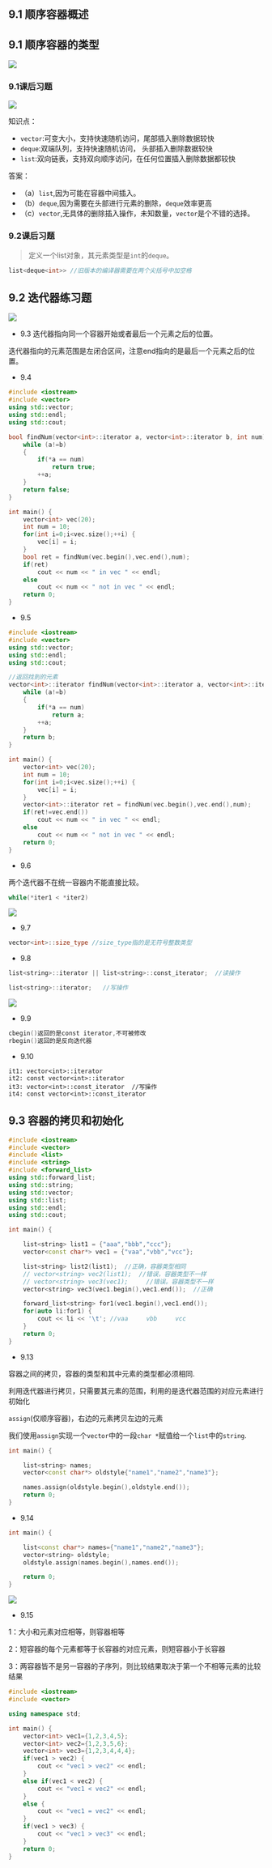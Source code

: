 ## 9.1 顺序容器概述

## 9.1 顺序容器的类型

![](./img/9-01.png)

### 9.1课后习题

![](./img/9-02.png)

知识点：
- `vector`:可变大小，支持快速随机访问，尾部插入删除数据较快
- `deque`:双端队列，支持快速随机访问， 头部插入删除数据较快
- `list`:双向链表，支持双向顺序访问，在任何位置插入删除数据都较快

答案：
- （a）`list`,因为可能在容器中间插入。
- （b）`deque`,因为需要在头部进行元素的删除，`deque`效率更高
- （c）`vector`,无具体的删除插入操作，未知数量，`vector`是个不错的选择。

### 9.2课后习题
> 定义一个list对象，其元素类型是`int`的`deque`。
```cpp
list<deque<int>> //旧版本的编译器需要在两个尖括号中加空格
```
## 9.2 迭代器练习题

![](./img/9-03.png)

- 9.3 
迭代器指向同一个容器开始或者最后一个元素之后的位置。

迭代器指向的元素范围是左闭合区间，注意end指向的是最后一个元素之后的位置。

- 9.4 
```cpp
#include <iostream>
#include <vector>
using std::vector;
using std::endl;
using std::cout;

bool findNum(vector<int>::iterator a, vector<int>::iterator b, int num) {
    while (a!=b)
    {
        if(*a == num) 
            return true;
        ++a;
    }
    return false;
}

int main() {
    vector<int> vec(20);
    int num = 10;
    for(int i=0;i<vec.size();++i) {
        vec[i] = i;
    }
    bool ret = findNum(vec.begin(),vec.end(),num);
    if(ret) 
        cout << num << " in vec " << endl;
    else 
        cout << num << " not in vec " << endl;
    return 0;
}
```

- 9.5

```cpp
#include <iostream>
#include <vector>
using std::vector;
using std::endl;
using std::cout;

//返回找到的元素
vector<int>::iterator findNum(vector<int>::iterator a, vector<int>::iterator b, int num) {
    while (a!=b)
    {
        if(*a == num) 
            return a;
        ++a;
    }
    return b;
}

int main() {
    vector<int> vec(20);
    int num = 10;
    for(int i=0;i<vec.size();++i) {
        vec[i] = i;
    }
    vector<int>::iterator ret = findNum(vec.begin(),vec.end(),num);
    if(ret!=vec.end()) 
        cout << num << " in vec " << endl;
    else 
        cout << num << " not in vec " << endl;
    return 0;
}
```

- 9.6

两个迭代器不在统一容器内不能直接比较。
```cpp
while(*iter1 < *iter2)
```

![](./img/9-04.png)

- 9.7 

```cpp
vector<int>::size_type //size_type指的是无符号整数类型
```

- 9.8 
```cpp
list<string>::iterator || list<string>::const_iterator;  //读操作

list<string>::iterator;   //写操作
```

![](./img/9-05.png)

- 9.9

```cpp
cbegin()返回的是const iterator,不可被修改
rbegin()返回的是反向迭代器
```

- 9.10

```
it1: vector<int>::iterator
it2: const vector<int>::iterator
it3: vector<int>::const_iterator  //写操作
it4: const vector<int>::const_iterator
```

## 9.3 容器的拷贝和初始化

```cpp
#include <iostream>
#include <vector>
#include <list>
#include <string>
#include <forward_list>
using std::forward_list;
using std::string;
using std::vector;
using std::list;
using std::endl;
using std::cout;

int main() {

    list<string> list1 = {"aaa","bbb","ccc"};
    vector<const char*> vec1 = {"vaa","vbb","vcc"};

    list<string> list2(list1);  //正确，容器类型相同
    // vector<string> vec2(list1);  //错误，容器类型不一样
    // vector<string> vec3(vec1);     //错误。容器类型不一样
    vector<string> vec3(vec1.begin(),vec1.end());  //正确

    forward_list<string> for1(vec1.begin(),vec1.end());
    for(auto li:for1) {
        cout << li << '\t'; //vaa     vbb     vcc 
    }
    return 0;
}
```

- 9.13

容器之间的拷贝，容器的类型和其中元素的类型都必须相同.

利用迭代器进行拷贝，只需要其元素的范围，利用的是迭代器范围的对应元素进行初始化

`assign`(仅顺序容器)，右边的元素拷贝左边的元素

我们使用`assign`实现一个`vector`中的一段`char *`赋值给一个`list`中的`string`.

```cpp
int main() {

    list<string> names;
    vector<const char*> oldstyle{"name1","name2","name3"};

    names.assign(oldstyle.begin(),oldstyle.end());
    return 0;
}
```

- 9.14

```cpp
int main() {

    list<const char*> names={"name1","name2","name3"};
    vector<string> oldstyle;
    oldstyle.assign(names.begin(),names.end());

    return 0;
}
```

![](./img/9-06.png)

- 9.15

1：大小和元素对应相等，则容器相等

2：短容器的每个元素都等于长容器的对应元素，则短容器小于长容器

3：两容器皆不是另一容器的子序列，则比较结果取决于第一个不相等元素的比较结果

```cpp
#include <iostream>
#include <vector>

using namespace std;

int main() {
    vector<int> vec1={1,2,3,4,5};
    vector<int> vec2={1,2,3,5,6};
    vector<int> vec3={1,2,3,4,4,4};
    if(vec1 > vec2) {
        cout << "vec1 > vec2" << endl;
    }
    else if(vec1 < vec2) {
        cout << "vec1 < vec2" << endl;
    }
    else {
        cout << "vec1 = vec2" << endl;
    }
    if(vec1 > vec3) {
        cout << "vec1 > vec3" << endl;
    }
    return 0;
}
```



